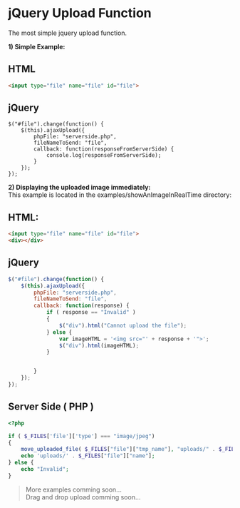 jQuery Upload Function
======================

The most simple jquery upload function.

**1) Simple Example:** 

HTML  
----

```HTML
<input type="file" name="file" id="file">
```

jQuery
------

```JS
$("#file").change(function() {
	$(this).ajaxUpload({
		phpFile: "serverside.php",
		fileNameToSend: "file",
		callback: function(responseFromServerSide) {
			console.log(responseFromServerSide);
		}
	});
});
```
	
**2) Displaying the uploaded image immediately:**  
This example is located in the examples/showAnImageInRealTime directory:  

HTML:  
----

```HTML
<input type="file" name="file" id="file">
<div></div>
```
jQuery
------

```javascript
$("#file").change(function() {
	$(this).ajaxUpload({
		phpFile: "serverside.php",
		fileNameToSend: "file",
		callback: function(response) {
			if ( response == "Invalid" )
			{
				$("div").html("Cannot upload the file");
			} else {
				var imageHTML = '<img src="' + response + '">';
				$("div").html(imageHTML);
			}


		}
	});
});
```

Server Side ( PHP )
-------------------

```php
<?php

if ( $_FILES['file']['type'] === "image/jpeg")
{
	move_uploaded_file( $_FILES["file"]["tmp_name"], "uploads/" . $_FILES["file"]["name"] );
	echo 'uploads/' . $_FILES["file"]["name"];
} else {
	echo "Invalid";
}
```


>More examples comming soon...	
>Drag and drop upload comming soon...
